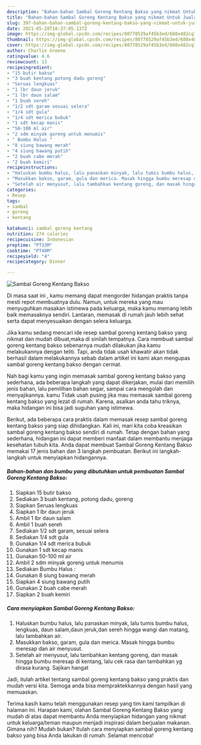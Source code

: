 ```yaml
---
description: "Bahan-bahan Sambal Goreng Kentang Bakso yang nikmat Untuk Jualan"
title: "Bahan-bahan Sambal Goreng Kentang Bakso yang nikmat Untuk Jualan"
slug: 397-bahan-bahan-sambal-goreng-kentang-bakso-yang-nikmat-untuk-jualan
date: 2021-05-28T10:37:05.137Z
image: https://img-global.cpcdn.com/recipes/80778529af45b3ed/680x482cq70/sambal-goreng-kentang-bakso-foto-resep-utama.jpg
thumbnail: https://img-global.cpcdn.com/recipes/80778529af45b3ed/680x482cq70/sambal-goreng-kentang-bakso-foto-resep-utama.jpg
cover: https://img-global.cpcdn.com/recipes/80778529af45b3ed/680x482cq70/sambal-goreng-kentang-bakso-foto-resep-utama.jpg
author: Charlie Greene
ratingvalue: 4.6
reviewcount: 13
recipeingredient:
- "15 butir bakso"
- "3 buah kentang potong dadu goreng"
- "Seruas lengkuas"
- "1 lbr daun jeruk"
- "1 lbr daun salam"
- "1 buah sereh"
- "1/2 sdt garam sesuai selera"
- "1/4 sdt gula"
- "1/4 sdt merica bubuk"
- "1 sdt kecap manis"
- "50-100 ml air"
- "2 sdm minyak goreng untuk menumis"
- " Bumbu Halus "
- "8 siung bawang merah"
- "4 siung bawang putih"
- "2 buah cabe merah"
- "2 buah kemiri"
recipeinstructions:
- "Haluskan bumbu halus, lalu panaskan minyak, lalu tumis bumbu halus, lengkuas, daun salam,daun jeruk,dan sereh hingga wangi dan matang, lalu tambahkan air."
- "Masukkan bakso, garam, gula dan merica. Masak hingga bumbu meresap dan air menyusut."
- "Setelah air menyusut, lalu tambahkan kentang goreng, dan masak hingga bumbu meresap di kentang, lalu cek rasa dan tambahkan yg dirasa kurang. Sajikan hangat"
categories:
- Resep
tags:
- sambal
- goreng
- kentang

katakunci: sambal goreng kentang 
nutrition: 274 calories
recipecuisine: Indonesian
preptime: "PT33M"
cooktime: "PT40M"
recipeyield: "4"
recipecategory: Dinner

---
```



![Sambal Goreng Kentang Bakso](https://img-global.cpcdn.com/recipes/80778529af45b3ed/680x482cq70/sambal-goreng-kentang-bakso-foto-resep-utama.jpg)

Di masa  saat ini , kamu memang dapat mengorder hidangan praktis tanpa mesti repot membuatnya dulu. Namun, untuk mereka yang mau menyuguhkan masakan istimewa pada keluarga, maka kamu memang lebih baik memasaknya sendiri. Lantaran, memasak di rumah jauh lebih sehat serta dapat menyesuaikan dengan selera keluarga.

Jika kamu sedang mencari ide resep sambal goreng kentang bakso yang nikmat dan mudah dibuat,maka di sinilah tempatnya. Cara membuat sambal goreng kentang bakso  sebenarnya mudah dilakukan jika kamu melakukannya dengan teliti. Tapi, anda tidak usah khawatir akan tidak berhasil dalam melakukannya 
sebab dalam artikel ini kami akan mengupas sambal goreng kentang bakso dengan cermat.  



Nah bagi kamu yang ingin memasak sambal goreng kentang bakso yang sederhana, ada beberapa langkah yang dapat dikerjakan, mulai dari memilih jenis bahan, lalu pemilihan bahan segar, sampai cara mengolah dan menyajikannya. kamu Tidak usah pusing jika mau memasak sambal goreng kentang bakso yang lezat di rumah. Karena, asalkan anda  tahu triknya, maka hidangan ini bisa jadi suguhan yang istimewa.

Berikut, ada beberapa cara praktis  dalam memasak resep sambal goreng kentang bakso yang siap dihidangkan. Kali ini, mari kita coba kreasikan sambal goreng kentang bakso sendiri di rumah. Tetap dengan bahan yang sederhana, hidangan ini dapat memberi manfaat dalam membantu menjaga kesehatan tubuh kita. Anda dapat membuat Sambal Goreng Kentang Bakso memakai 17 jenis bahan dan 3 langkah pembuatan. Berikut ini langkah-langkah untuk menyiapkan hidangannya.

<!--inarticleads1-->

##### Bahan-bahan dan bumbu yang dibutuhkan untuk pembuatan Sambal Goreng Kentang Bakso:

1. Siapkan 15 butir bakso
1. Sediakan 3 buah kentang, potong dadu, goreng
1. Siapkan Seruas lengkuas
1. Siapkan 1 lbr daun jeruk
1. Ambil 1 lbr daun salam
1. Ambil 1 buah sereh
1. Sediakan 1/2 sdt garam, sesuai selera
1. Sediakan 1/4 sdt gula
1. Gunakan 1/4 sdt merica bubuk
1. Gunakan 1 sdt kecap manis
1. Gunakan 50-100 ml air
1. Ambil 2 sdm minyak goreng untuk menumis
1. Sediakan  Bumbu Halus :
1. Gunakan 8 siung bawang merah
1. Siapkan 4 siung bawang putih
1. Gunakan 2 buah cabe merah
1. Siapkan 2 buah kemiri




<!--inarticleads2-->

##### Cara menyiapkan Sambal Goreng Kentang Bakso:

1. Haluskan bumbu halus, lalu panaskan minyak, lalu tumis bumbu halus, lengkuas, daun salam,daun jeruk,dan sereh hingga wangi dan matang, lalu tambahkan air.
1. Masukkan bakso, garam, gula dan merica. Masak hingga bumbu meresap dan air menyusut.
1. Setelah air menyusut, lalu tambahkan kentang goreng, dan masak hingga bumbu meresap di kentang, lalu cek rasa dan tambahkan yg dirasa kurang. Sajikan hangat




Jadi, itulah artikel tentang  sambal goreng kentang bakso  yang praktis dan mudah versi kita. Semoga anda bisa mempraktekkannya dengan hasil yang memuaskan. 

Terima kasih kamu telah menggunakan resep yang tim kami tampilkan di halaman ini. Harapan kami, olahan  Sambal Goreng Kentang Bakso yang mudah di atas dapat membantu Anda menyiapkan hidangan yang nikmat untuk keluarga/teman maupun menjadi inspirasi dalam berjualan makanan. Gimana nih? Mudah bukan? Itulah cara menyiapkan sambal goreng kentang bakso yang bisa Anda lakukan di rumah. Selamat mencoba!

